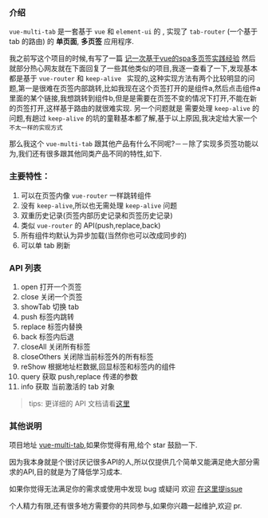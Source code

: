 ### 介绍

`vue-multi-tab` 是一套基于 `vue` 和 `element-ui` 的 , 实现了 `tab-router` (一个基于 tab 的路由) 的 **单页面**, **多页签** 应用程序.

我之前写这个项目的时候,有写了一篇 [记一次基于vue的spa多页签实践经验](https://github.com/noahlam/articles/blob/master/%E8%AE%B0%E4%B8%80%E6%AC%A1%E5%9F%BA%E4%BA%8Evue%E7%9A%84spa%E5%A4%9A%E9%A1%B5%E7%AD%BE%E5%AE%9E%E8%B7%B5%E7%BB%8F%E9%AA%8C.md)
然后就部分热心网友就在下面回复了一些其他类似的项目,我逐一查看了一下,发现基本都是基于 `vue-router` 和 `keep-alive ` 实现的,这种实现方法有两个比较明显的问题,第一是很难在页签内部跳转,比如我现在这个页签打开的是组件a,然后点击组件a里面的某个链接,我想跳转到组件b,但是是需要在页签不变的情况下打开,不能在新的页签打开,这样基于路由的就很难实现.
另一个问题就是 需要处理   `keep-alive` 的问题,有趟过 `keep-alive` 的坑的童鞋基本都了解,基于以上原因,我决定给大家一个 `不太一样的实现方式`

那么我这个 `vue-multi-tab` 跟其他产品有什么不同呢?－－除了实现多页签功能以为,我们还有很多跟其他同类产品不同的特性,如下.

### 主要特性：

1. 可以在页签内像 `vue-router` 一样跳转组件
1. 没有 `keep-alive`,所以也无需处理 `keep-alive` 问题
1. 双重历史记录(页签内部历史记录和页签历史记录)
1. 类似 `vue-router` 的 API(push,replace,back)
1. 所有组件均默认为异步加载(当然你也可以改成同步的)
1. 可以单 tab 刷新

### API 列表

1. open 打开一个页签
1. close 关闭一个页签
1. showTab 切换 tab
1. push  标签内跳转
1. replace 标签内替换
1. back 标签内后退
1. closeAll 关闭所有标签
1. closeOthers 关闭除当前标签外的所有标签
1. reShow 根据地址栏数据,回显标签和标签内的组件
1. query 获取 push,replace 传递的参数
1. info 获取 当前激活的 tab 对象

> tips: 更详细的 API 文档请看[这里](https://github.com/noahlam/vue-multi-tab/blob/master/README.md)

### 其他说明

项目地址 [vue-multi-tab](https://github.com/noahlam/vue-multi-tab.git),如果你觉得有用,给个 star 鼓励一下.

因为我本身就是个很讨厌记很多API的人,所以仅提供几个简单又能满足绝大部分需求的API,目的就是为了降低学习成本.

如果你觉得无法满足你的需求或使用中发现 bug 或疑问 欢迎 [在这里提issue](https://github.com/noahlam/vue-multi-tab/issues)

个人精力有限,还有很多地方需要你的共同参与,如果你兴趣一起维护,欢迎 pr.
